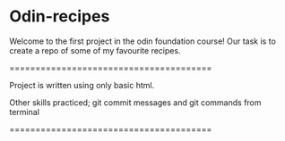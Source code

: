 # Odin-recipes


Welcome to the first project in the odin foundation course! Our task is to create a repo of some of my favourite recipes. 

=======================================

Project is written using only basic html.

Other skills practiced; git commit messages and git commands from terminal

=======================================

